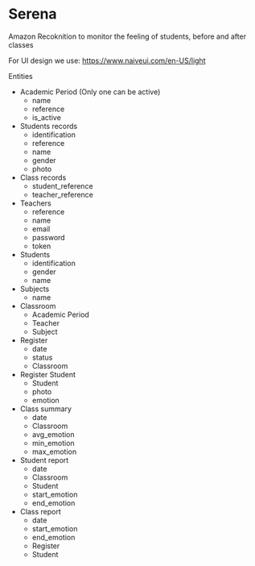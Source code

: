 # Serena

Amazon Recoknition to monitor the feeling of students, before and after classes

For UI design we use: https://www.naiveui.com/en-US/light

Entities

- Academic Period (Only one can be active)
  - name
  - reference
  - is_active
- Students records
  - identification
  - reference
  - name
  - gender
  - photo
- Class records
  - student_reference
  - teacher_reference
- Teachers
  - reference
  - name
  - email
  - password
  - token
- Students
  - identification
  - gender
  - name
- Subjects
  - name
- Classroom
  - Academic Period
  - Teacher
  - Subject
- Register
  - date
  - status
  - Classroom
- Register Student
  - Student
  - photo
  - emotion
- Class summary
  - date
  - Classroom
  - avg_emotion
  - min_emotion
  - max_emotion
- Student report
  - date
  - Classroom
  - Student
  - start_emotion
  - end_emotion
- Class report
  - date
  - start_emotion
  - end_emotion
  - Register
  - Student
